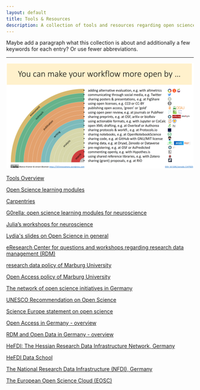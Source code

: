 ```yaml
---
layout: default
title: Tools & Resources
description: A collection of tools and resources regarding open science and open science best practices.
---
```


Maybe add a paragraph what this collection is about and additionally a few keywords for each entry? Or use fewer abbreviations.

---

![Rainbow](./assets/images/rainbow-of-open-science.png)


<a href="https://101innovations.wordpress.com/">Tools Overview</a>

<a href="https://www.fosteropenscience.eu/">Open Science learning modules</a>

<a href="https://carpentries.org/workshops-curricula/">Carpentries</a>

<a href="https://g0rella.github.io/gorella_mwn/index.html">G0rella: open science learning modules for neuroscience</a>

<a href="https://sfbs.pages.uni-marburg.de/sfb135/nowa/nowa.site/workshop/">Julia’s workshops for neuroscience</a>

<a href="https://zenodo.org/communities/hefdi/?page=1&size=20">Lydia's slides on Open Science in general</a>

<a href="https://www.uni-marburg.de/de/forschung/kontakt/eresearch">eResearch Center for questions and workshops regarding research data management (RDM)</a>

<a href="https://www.uni-marburg.de/de/universitaet/administration/amtliche-mitteilungen/jahrgang-2018/04-2018.pdf">research data policy of Marburg University</a>

<a href="https://www.uni-marburg.de/de/ub/forschen/open-access/open-access-policy">Open Access policy of Marburg University</a>

<a href="https://osf.io/tbkzh/">The network of open science initiatives in Germany</a>

<a href="https://unesdoc.unesco.org/ark:/48223/pf0000379949.locale=en">UNESCO Recommendation on Open Science</a>

<a href="https://www.scienceeurope.org/our-priorities/open-science/">Science Europe statement on open science</a>

<a href="https://open-access.network/en/home">Open Access in Germany - overview</a>

<a href="https://forschungsdaten.info/">RDM and Open Data in Germany - overview</a>

<a href="https://www.uni-marburg.de/en/hefdi/about-hefdi">HeFDI: The Hessian Research Data Infrastructure Network, Germany</a>

<a href="https://www.uni-marburg.de/en/hefdi/hefdi-data-event/hds">HeFDI Data School</a>

<a href="https://www.nfdi.de/">The National Research Data Infrastructure (NFDI), Germany</a>

<a href="https://eosc-portal.eu/">The European Open Science Cloud (EOSC)</a>
